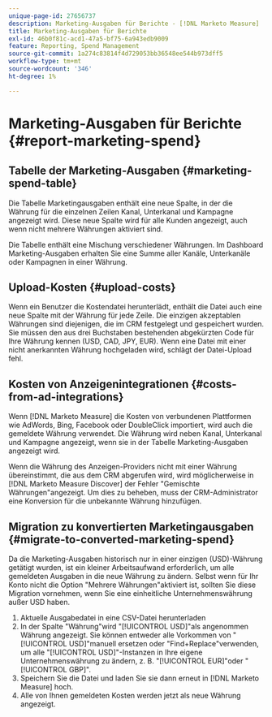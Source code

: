 ```yaml
---
unique-page-id: 27656737
description: Marketing-Ausgaben für Berichte - [!DNL Marketo Measure]
title: Marketing-Ausgaben für Berichte
exl-id: 46b0f81c-acd1-47a5-bf75-6a943edb9009
feature: Reporting, Spend Management
source-git-commit: 1a274c83814f4d729053bb36548ee544b973dff5
workflow-type: tm+mt
source-wordcount: '346'
ht-degree: 1%

---
```


# Marketing-Ausgaben für Berichte {#report-marketing-spend}

## Tabelle der Marketing-Ausgaben {#marketing-spend-table}

Die Tabelle Marketingausgaben enthält eine neue Spalte, in der die Währung für die einzelnen Zeilen Kanal, Unterkanal und Kampagne angezeigt wird. Diese neue Spalte wird für alle Kunden angezeigt, auch wenn nicht mehrere Währungen aktiviert sind.

Die Tabelle enthält eine Mischung verschiedener Währungen. Im Dashboard Marketing-Ausgaben erhalten Sie eine Summe aller Kanäle, Unterkanäle oder Kampagnen in einer Währung.

## Upload-Kosten {#upload-costs}

Wenn ein Benutzer die Kostendatei herunterlädt, enthält die Datei auch eine neue Spalte mit der Währung für jede Zeile. Die einzigen akzeptablen Währungen sind diejenigen, die im CRM festgelegt und gespeichert wurden. Sie müssen den aus drei Buchstaben bestehenden abgekürzten Code für Ihre Währung kennen (USD, CAD, JPY, EUR). Wenn eine Datei mit einer nicht anerkannten Währung hochgeladen wird, schlägt der Datei-Upload fehl.

## Kosten von Anzeigenintegrationen {#costs-from-ad-integrations}

Wenn [!DNL Marketo Measure] die Kosten von verbundenen Plattformen wie AdWords, Bing, Facebook oder DoubleClick importiert, wird auch die gemeldete Währung verwendet. Die Währung wird neben Kanal, Unterkanal und Kampagne angezeigt, wenn sie in der Tabelle Marketing-Ausgaben angezeigt wird.

Wenn die Währung des Anzeigen-Providers nicht mit einer Währung übereinstimmt, die aus dem CRM abgerufen wird, wird möglicherweise in [!DNL Marketo Measure Discover] der Fehler &quot;Gemischte Währungen&quot;angezeigt. Um dies zu beheben, muss der CRM-Administrator eine Konversion für die unbekannte Währung hinzufügen.

## Migration zu konvertierten Marketingausgaben {#migrate-to-converted-marketing-spend}

Da die Marketing-Ausgaben historisch nur in einer einzigen (USD)-Währung getätigt wurden, ist ein kleiner Arbeitsaufwand erforderlich, um alle gemeldeten Ausgaben in die neue Währung zu ändern. Selbst wenn für Ihr Konto nicht die Option &quot;Mehrere Währungen&quot;aktiviert ist, sollten Sie diese Migration vornehmen, wenn Sie eine einheitliche Unternehmenswährung außer USD haben.

1. Aktuelle Ausgabedatei in eine CSV-Datei herunterladen
1. In der Spalte &quot;Währung&quot;wird &quot;[!UICONTROL USD]&quot;als angenommen Währung angezeigt. Sie können entweder alle Vorkommen von &quot;[!UICONTROL USD]&quot;manuell ersetzen oder &quot;Find+Replace&quot;verwenden, um alle &quot;[!UICONTROL USD]&quot;-Instanzen in Ihre eigene Unternehmenswährung zu ändern, z. B. &quot;[!UICONTROL EUR]&quot;oder &quot;[!UICONTROL GBP]&quot;.
1. Speichern Sie die Datei und laden Sie sie dann erneut in [!DNL Marketo Measure] hoch.
1. Alle von Ihnen gemeldeten Kosten werden jetzt als neue Währung angezeigt.
